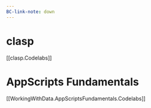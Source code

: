 ```yaml
---
BC-link-note: down
---
```

# clasp
[[clasp.Codelabs]]
# AppScripts Fundamentals
[[WorkingWithData.AppScriptsFundamentals.Codelabs]]
